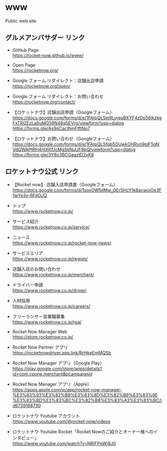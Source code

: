 # www
Public web site

## グルメアンバサダー リンク
- GitHub Page  
https://rocket-now.github.io/www/

- Open Page  
https://rocketnow.org/

- Google フォーム リダイレクト：店舗出店申請  
https://rocketnow.org/open/

- Google フォーム リダイレクト：お問い合わせ  
https://rocketnow.org/contact/


- 【ロケットナウ】店舗出店申請（Googleフォーム）  
https://docs.google.com/forms/d/e/1FAIpQLSej9LyreuBXYF4zDp56jkzkgFxTRl2EzLa6uMG59N48q5EVrg/viewform?usp=dialog
https://forms.gle/As9qCacthmFtftNo7

- 【ロケットナウ】お問い合わせ（Googleフォーム）  
https://docs.google.com/forms/d/e/1FAIpQLSfob5GUwkOHRyn9plF5gNVdQWAPtRH4ntXKfJcMgSkNuUF9pQ/viewform?usp=dialog
https://forms.gle/3Y8o3BCGaaztD2xK8



## ロケットナウ公式 リンク
- 【Rocket now】 店舗入店申請書（Googleフォーム）  
https://docs.google.com/forms/d/1soxOW5jIMw_OErSHcY1k8acwoiOe3F1wYe3v-6FdOJQ

- トップ  
https://www.rocketnow.co.jp/

- サービス紹介  
https://www.rocketnow.co.jp/service/

- ニュース  
https://www.rocketnow.co.jp/rocket-now-news/

- サービスエリア  
https://www.rocketnow.co.jp/region/

- 店舗入店のお問い合わせ  
https://www.rocketnow.co.jp/merchant/

- ドライバー申請  
https://www.rocketnow.co.jp/driver/

- 人材採用  
https://www.rocketnow.co.jp/careers/

- フリーランサー営業職募集  
https://www.rocketnow.co.jp/rga/


- Rocket Now Manager Web  
https://store.rocketnow.co.jp/


- Rocket Now Partner アプリ  
https://rocketnowdriver.app.link/RrHkeEmMQSb

- Rocket Now Manager アプリ（Google Play）  
https://play.google.com/store/apps/details?id=com.cpone.merchant&pcampaignid
 
- Rocket Now Manager アプリ（Apple）  
https://apps.apple.com/jp/app/rocket-now-manager-%E3%83%93%E3%82%B8%E3%83%8D%E3%82%B9%E3%83%9E%E3%83%8D%E3%83%BC%E3%82%B8%E3%83%A3%E3%83%BC/id6739188730


- ロケットナウ Youtube アカウント  
https://www.youtube.com/@rocket-now/videos

- ロケットナウ Youtube Rocket「Rocket Nowのご紹介とオーナー様へのインタビュー」  
https://www.youtube.com/watch?v=NRIFPqWj9J0